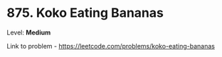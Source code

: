 # 875. Koko Eating Bananas

Level: **Medium**

Link to problem - https://leetcode.com/problems/koko-eating-bananas
